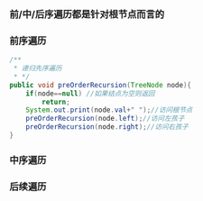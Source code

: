 ### 前/中/后序遍历都是针对根节点而言的
### 前序遍历
```java
/**
 * 递归先序遍历
 * */
public void preOrderRecursion(TreeNode node){
    if(node==null) //如果结点为空则返回
        return;
    System.out.print(node.val+" ");//访问根节点
    preOrderRecursion(node.left);//访问左孩子
    preOrderRecursion(node.right);//访问右孩子
}
```

### 中序遍历
### 后续遍历
